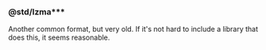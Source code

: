 ### @std/lzma***

Another common format, but very old. If it's not hard to include a library that does this, it seems reasonable.

